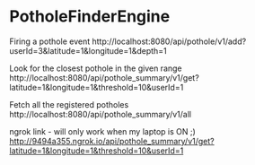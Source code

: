 # PotholeFinderEngine

Firing a pothole event
http://localhost:8080/api/pothole/v1/add?userId=3&latitude=1&longitude=1&depth=1

Look for the closest pothole in the given range
http://localhost:8080/api/pothole_summary/v1/get?latitude=1&longitude=1&threshold=10&userId=1

Fetch all the registered potholes
http://localhost:8080/api/pothole_summary/v1/all



ngrok link - will only work when my laptop is ON ;)
http://9494a355.ngrok.io/api/pothole_summary/v1/get?latitude=1&longitude=1&threshold=10&userId=1
